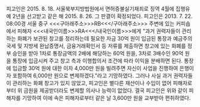 피고인은 2015. 8. 18. 서울북부지방법원에서 면허증불실기재죄로 징역 4월에 집행유예 2년을 선고받고 같은 해 2015. 8. 26. 그 판결이 확정되었다.
피고인은 2013. 7. 22. 08:00경 서울 중구 <<<구아래주소>>>RB<<</구아래주소>>> 주변에 있는 커피숍에서 피해자 <<<내국인이름>>>RA<<</내국인이름>>>에게 "과거 권력자들이 관리하는 화폐가 보관된 창고를 정리하는데 필요한 자금 30억 원이 입금된 통장과 예금주의 국세 및 지방세 완납증명서, 금융거래확인서 등 저류를 제출하면 창고에 있는 화폐를 정부 승인을 받아 1차로 통장금액의 2배에 해당하는 60억 원을, 3차로 3배수인 90억 원을 통장에 입금시켜 주고 창고 측과 이행합의서 조건에 따라 이익을 분배하면 된다. 통장에 입금할 30억 원에 대한 이자 4,000만 원을 빌려주면 자신이 사업을 진행하여 은행이자 포함하여 6,000만 원으로 변제하겠다."라고 기망하였다.
그러나 사실 과거 권력자들이 관리하는 화폐 창고가 있지 않았고, 피고인은 별다른 재산이나 수입이 없어 피해자로부터 위 금원을 제공받더라도 변제할 의사나 능력이 없었다. 결국 피고인은 위와 같이 피해자를 기망하여 이에 속은 피해자로부터 같은 날 3,600만 원을 교부받아 편취하였다.
